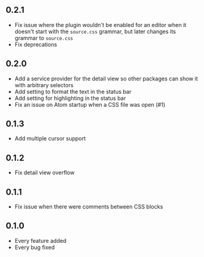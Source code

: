 ## 0.2.1
* Fix issue where the plugin wouldn't be enabled for an editor when it doesn't start with the `source.css` grammar, but later changes its grammar to `source.css`
* Fix deprecations

## 0.2.0
* Add a service provider for the detail view so other packages can show it with arbitrary selectors
* Add setting to format the text in the status bar
* Add setting for highlighting in the status bar
* Fix an issue on Atom startup when a CSS file was open (#1)

## 0.1.3
* Add multiple cursor support

## 0.1.2
* Fix detail view overflow

## 0.1.1
* Fix issue when there were comments between CSS blocks

## 0.1.0
* Every feature added
* Every bug fixed
